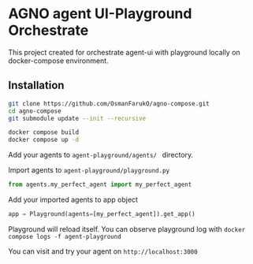 
# AGNO agent UI-Playground Orchestrate

This project created for orchestrate agent-ui with playground locally on docker-compose environment.

## Installation

```bash
git clone https://github.com/OsmanFarukO/agno-compose.git
cd agno-compose
git submodule update --init --recursive

docker compose build
docker compose up -d
```
Add your agents to `agent-playground/agents/ ` directory.

Import agents to `agent-playground/playground.py`
```python
from agents.my_perfect_agent import my_perfect_agent
```
Add your imported agents to app object
```python
app = Playground(agents=[my_perfect_agent]).get_app()
```
Playground will reload itself. You can observe playground log with `docker compose logs -f agent-playground`

You can visit and try your agent on `http://localhost:3000`
